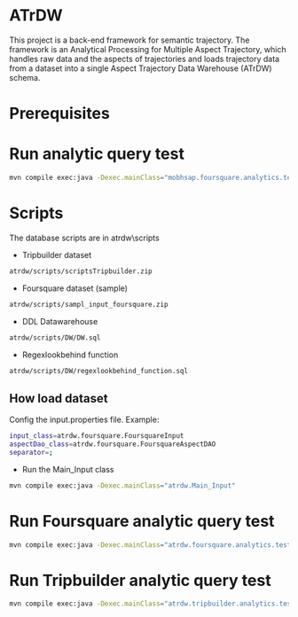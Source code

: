 # ATrDW

This project is a back-end framework for semantic trajectory. The framework is an Analytical Processing for Multiple Aspect Trajectory, which handles raw data and the aspects of trajectories and loads trajectory data from a dataset into a single Aspect Trajectory Data Warehouse (ATrDW) schema.

# Prerequisites

# Run analytic query test
```sh
mvn compile exec:java -Dexec.mainClass="mobhsap.foursquare.analytics.test.QueryATrDWMainTest"
```


# Scripts

The database scripts are in atrdw\scripts

* Tripbuilder dataset
```sh
atrdw/scripts/scriptsTripbuilder.zip
```

* Foursquare dataset (sample)
```sh
atrdw/scripts/sampl_input_foursquare.zip
```

* DDL Datawarehouse
```sh
atrdw/scripts/DW/DW.sql
```

* Regexlookbehind function
```sh
atrdw/scripts/DW/regexlookbehind_function.sql
```

## How load dataset
Config the input.properties file. Example:
```sh
input_class=atrdw.foursquare.FoursquareInput
aspectDao_class=atrdw.foursquare.FoursquareAspectDAO
separator=;
```
* Run the Main_Input class
```sh
mvn compile exec:java -Dexec.mainClass="atrdw.Main_Input"
```

# Run Foursquare analytic query test
```sh
mvn compile exec:java -Dexec.mainClass="atrdw.foursquare.analytics.test.QueryATrDWMainTest"
```

# Run Tripbuilder analytic query test
```sh
mvn compile exec:java -Dexec.mainClass="atrdw.tripbuilder.analytics.test.QueryATrDWMainTest"
```
